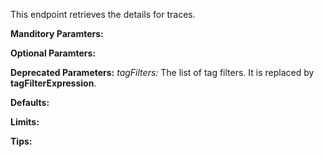 This endpoint retrieves the details for traces.

**Manditory Paramters:**

**Optional Paramters:**

**Deprecated Parameters:** *tagFilters:* The list of tag filters. It is replaced by **tagFilterExpression**.

**Defaults:**

**Limits:**

**Tips:**
